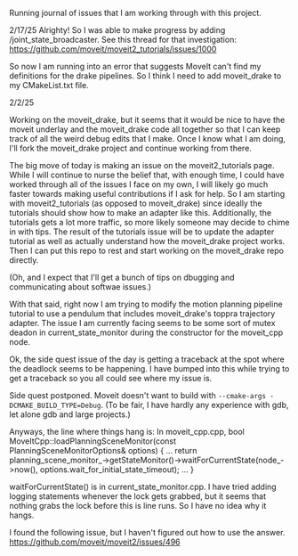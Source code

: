 Running journal of issues that I am working through with this project.

2/17/25
Alrighty! So I was able to make progress by adding /joint_state_broadcaster. See this thread for that investigation:
https://github.com/moveit/moveit2_tutorials/issues/1000

So now I am running into an error that suggests MoveIt can't find my definitions for the drake pipelines. So I think I need to add moveit_drake to my CMakeList.txt file.

2/2/25

Working on the moveit_drake, but it seems that it would be nice to have the moveit underlay and the moveit_drake code all together so that I can keep track of all the weird debug edits that I make. Once I know what I am doing, I'll fork the moveit_drake project and continue working from there.

The big move of today is making an issue on the moveit2_tutorials page. While I will continue to nurse the belief that, with enough time, I could have worked through all of the issues I face on my own, I will likely go much faster towards making useful contributions if I ask for help. So I am starting with moveit2_tutorials (as opposed to moveit_drake) since ideally the tutorials should show how to make an adapter like this. Additionally, the tutorials gets a lot more traffic, so more likely someone may decide to chime in with tips. The result of the tutorials issue will be to update the adapter tutorial as well as actually understand how the moveit_drake project works. Then I can put this repo to rest and start working on the moveit_drake repo directly.

(Oh, and I expect that I'll get a bunch of tips on dbugging and communicating about softwae issues.)

With that said, right now I am trying to modify the motion planning pipeline tutorial to use a pendulum that includes moveit_drake's toppra trajectory adapter. The issue I am currently facing seems to be some sort of mutex deadon in current_state_monitor during the constructor for the moveit_cpp node.

Ok, the side quest issue of the day is getting a traceback at the spot where the deadlock seems to be happening. I have bumped into this while trying to get a traceback so you all could see where my issue is.

Side quest postponed. Moveit doesn't want to build with `--cmake-args -DCMAKE_BUILD_TYPE=Debug`. (To be fair, I have hardly any experience with gdb, let alone gdb and large projects.)

Anyways, the line where things hang is:
In moveit_cpp.cpp, 
bool MoveItCpp::loadPlanningSceneMonitor(const PlanningSceneMonitorOptions& options)
{
...
return planning_scene_monitor_->getStateMonitor()->waitForCurrentState(node_->now(),
                                                                           options.wait_for_initial_state_timeout);
...
}

waitForCurrentState() is in current_state_monitor.cpp. I have tried adding logging statements whenever the lock gets grabbed, but it seems that nothing grabs the lock before this is line runs. So I have no idea why it hangs.

I found the following issue, but I haven't figured out how to use the answer.
https://github.com/moveit/moveit2/issues/496



